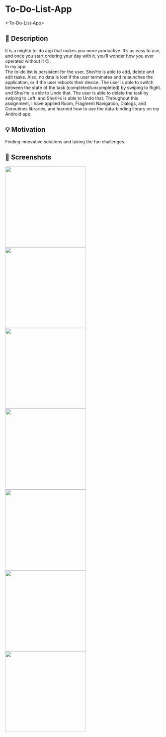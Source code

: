 # To-Do-List-App
<-To-Do-List-App>
<MahilaAlmutairi>
## :scroll: Description
It is a mighty to-do app that makes you more productive. It’s as easy to use, and once you start ordering your day with it, you’ll wonder how you ever operated without it :wink:.\
In my app:\
The to-do list is persistent for the user, She/He is able to add, delete and edit tasks. 
Also, no data is lost if the user terminates and relaunches the application, or if the user reboots their device.
The user is able to switch between the state of the task (completed/uncompleted) by swiping to Right. and She/He is able to Undo that.
The user is able to delete the task by swiping to Left. and She/He is able to Undo that.
Throughout this assignment, I have applied Room, Fragment Navigation, Dialogs, and Coroutines libraries, and learned how to use the data-binding library on my Android app.


## :bulb: Motivation 
 Finding innovative solutions and taking the fun challenges.

## :camera_flash: Screenshots
 <img src="add.jpeg" width="260">
 <img src="add_page.jpeg" width="260">
 <img src="Task_page.jpeg" width="260">
 <img src="taskInfo_page.jpeg" width="260">
 <img src="taskInfo_page2.jpeg" width="260">
 <img src="update.jpeg" width="260">
 <img src="delete_dialog.jpeg" width="260">
